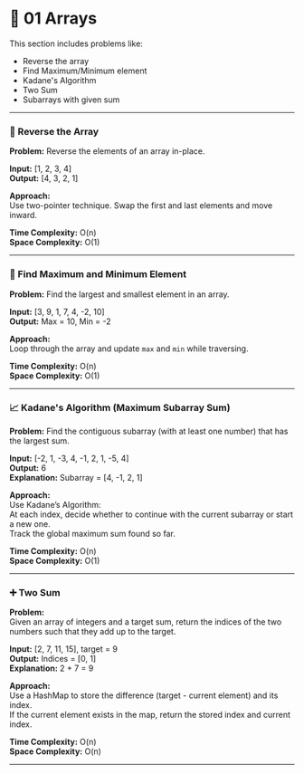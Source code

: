 # 📂 01 Arrays

This section includes problems like:
- Reverse the array
- Find Maximum/Minimum element
- Kadane's Algorithm
- Two Sum
- Subarrays with given sum

---

### 🔁 Reverse the Array

**Problem:** Reverse the elements of an array in-place.

**Input:** [1, 2, 3, 4]  
**Output:** [4, 3, 2, 1]

**Approach:**  
Use two-pointer technique. Swap the first and last elements and move inward.

**Time Complexity:** O(n)  
**Space Complexity:** O(1)

---

### 🔼 Find Maximum and Minimum Element

**Problem:** Find the largest and smallest element in an array.

**Input:** [3, 9, 1, 7, 4, -2, 10]  
**Output:** Max = 10, Min = -2

**Approach:**  
Loop through the array and update `max` and `min` while traversing.

**Time Complexity:** O(n)  
**Space Complexity:** O(1)

---

### 📈 Kadane's Algorithm (Maximum Subarray Sum)

**Problem:** Find the contiguous subarray (with at least one number) that has the largest sum.

**Input:** [-2, 1, -3, 4, -1, 2, 1, -5, 4]  
**Output:** 6  
**Explanation:** Subarray = [4, -1, 2, 1]

**Approach:**  
Use Kadane’s Algorithm:  
At each index, decide whether to continue with the current subarray or start a new one.  
Track the global maximum sum found so far.

**Time Complexity:** O(n)  
**Space Complexity:** O(1)

---

### ➕ Two Sum

**Problem:**  
Given an array of integers and a target sum, return the indices of the two numbers such that they add up to the target.

**Input:** [2, 7, 11, 15], target = 9  
**Output:** Indices = [0, 1]  
**Explanation:** 2 + 7 = 9

**Approach:**  
Use a HashMap to store the difference (target - current element) and its index.  
If the current element exists in the map, return the stored index and current index.

**Time Complexity:** O(n)  
**Space Complexity:** O(n)

---